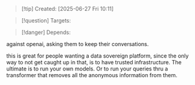 
>[!tip] Created: [2025-06-27 Fri 10:11]

>[!question] Targets: 

>[!danger] Depends: 

against openai, asking them to keep their conversations.

this is great for people wanting a data sovereign platform, since the only way to not get caught up in that, is to have trusted infrastructure.  The ultimate is to run your own models.  Or to run your queries thru a transformer that removes all the anonymous information from them.